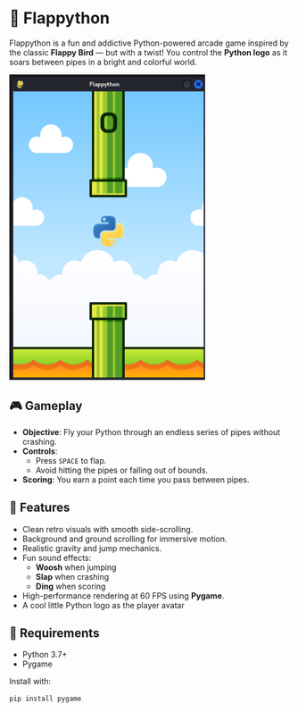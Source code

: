 # 🐍 Flappython

Flappython is a fun and addictive Python-powered arcade game inspired by the classic **Flappy Bird** — but with a twist! You control the **Python logo** as it soars between pipes in a bright and colorful world.

![Screenshot](./images/image.png)

## 🎮 Gameplay

- **Objective**: Fly your Python through an endless series of pipes without crashing.
- **Controls**: 
  - Press `SPACE` to flap.
  - Avoid hitting the pipes or falling out of bounds.
- **Scoring**: You earn a point each time you pass between pipes.

## 🧠 Features

- Clean retro visuals with smooth side-scrolling.
- Background and ground scrolling for immersive motion.
- Realistic gravity and jump mechanics.
- Fun sound effects:
  - **Woosh** when jumping
  - **Slap** when crashing
  - **Ding** when scoring
- High-performance rendering at 60 FPS using **Pygame**.
- A cool little Python logo as the player avatar



## 🔧 Requirements

- Python 3.7+
- Pygame

Install with:

```bash
pip install pygame

